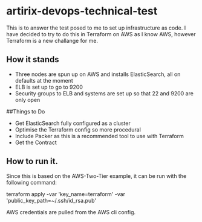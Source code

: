 # artirix-devops-technical-test
This is to answer the test posed to me to set up infrastructure as code. I have decided to try to do this in Terraform on AWS as I know AWS, however Terraform is a new challange for me.

## How it stands
* Three nodes are spun up on AWS and installs ElasticSearch, all on defaults at the moment
* ELB is set up to go to 9200
* Security groups to ELB and systems are set up so that 22 and 9200 are only open

##Things to Do
* Get ElasticSearch fully configured as a cluster
* Optimise the Terraform config so more procedural
* Include Packer as this is a recommended tool to use with Terraform
* Get the Contract

## How to run it.
Since this is based on the AWS-Two-Tier example, it can be run with the following command:

terraform apply -var 'key_name=terraform' -var 'public_key_path=~/.ssh/id_rsa.pub'

AWS credentials are pulled from the AWS cli config.